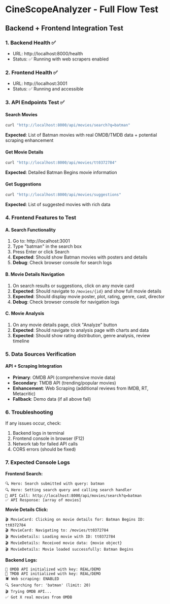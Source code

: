 # CineScopeAnalyzer - Full Flow Test

## Backend + Frontend Integration Test

### 1. Backend Health ✅
- URL: http://localhost:8000/health
- Status: ✅ Running with web scrapers enabled

### 2. Frontend Health ✅
- URL: http://localhost:3001
- Status: ✅ Running and accessible

### 3. API Endpoints Test ✅

#### Search Movies
```bash
curl "http://localhost:8000/api/movies/search?q=batman"
```
**Expected**: List of Batman movies with real OMDB/TMDB data + potential scraping enhancement

#### Get Movie Details  
```bash
curl "http://localhost:8000/api/movies/tt0372784"
```
**Expected**: Detailed Batman Begins movie information

#### Get Suggestions
```bash
curl "http://localhost:8000/api/movies/suggestions"
```
**Expected**: List of suggested movies with rich data

### 4. Frontend Features to Test

#### A. Search Functionality
1. Go to: http://localhost:3001
2. Type "batman" in the search box
3. Press Enter or click Search
4. **Expected**: Should show Batman movies with posters and details
5. **Debug**: Check browser console for search logs

#### B. Movie Details Navigation
1. On search results or suggestions, click on any movie card
2. **Expected**: Should navigate to `/movies/{id}` and show full movie details
3. **Expected**: Should display movie poster, plot, rating, genre, cast, director
4. **Debug**: Check browser console for navigation logs

#### C. Movie Analysis
1. On any movie details page, click "Analyze" button
2. **Expected**: Should navigate to analysis page with charts and data
3. **Expected**: Should show rating distribution, genre analysis, review timeline

### 5. Data Sources Verification

#### API + Scraping Integration
- **Primary**: OMDB API (comprehensive movie data)
- **Secondary**: TMDB API (trending/popular movies)  
- **Enhancement**: Web Scraping (additional reviews from IMDB, RT, Metacritic)
- **Fallback**: Demo data (if all above fail)

### 6. Troubleshooting

If any issues occur, check:
1. Backend logs in terminal
2. Frontend console in browser (F12)
3. Network tab for failed API calls
4. CORS errors (should be fixed)

### 7. Expected Console Logs

**Frontend Search:**
```
🔍 Hero: Search submitted with query: batman
🔍 Hero: Setting search query and calling search handler
🔗 API Call: http://localhost:8000/api/movies/search?q=batman
✅ API Response: [array of movies]
```

**Movie Details Click:**
```
🎬 MovieCard: Clicking on movie details for: Batman Begins ID: tt0372784
🎬 MovieCard: Navigating to: /movies/tt0372784
🎬 MovieDetails: Loading movie with ID: tt0372784
🎬 MovieDetails: Received movie data: {movie object}
🎬 MovieDetails: Movie loaded successfully: Batman Begins
```

**Backend Logs:**
```
🔑 OMDB API initialized with key: REAL/DEMO
🔑 TMDB API initialized with key: REAL/DEMO  
🕷️ Web scraping: ENABLED
🔍 Searching for: 'batman' (limit: 20)
🎬 Trying OMDB API...
✅ Got X real movies from OMDB
```
